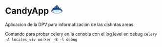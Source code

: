 # CandyApp <img src="./static/dpv_base/images/logo.svg" width="40">

Aplicacion de la DPV para informatización de las distintas areas

Comando para probar celery en la consola con el log level en debug
`celery -A locales_viv worker -B -l debug`
